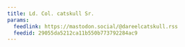 ```yaml
---
title: Ld. Col. catskull Sr.
params:
  feedlink: https://mastodon.social/@dareelcatskull.rss
  feedid: 29055da5212ca11b550b773792284ac9
---
```

